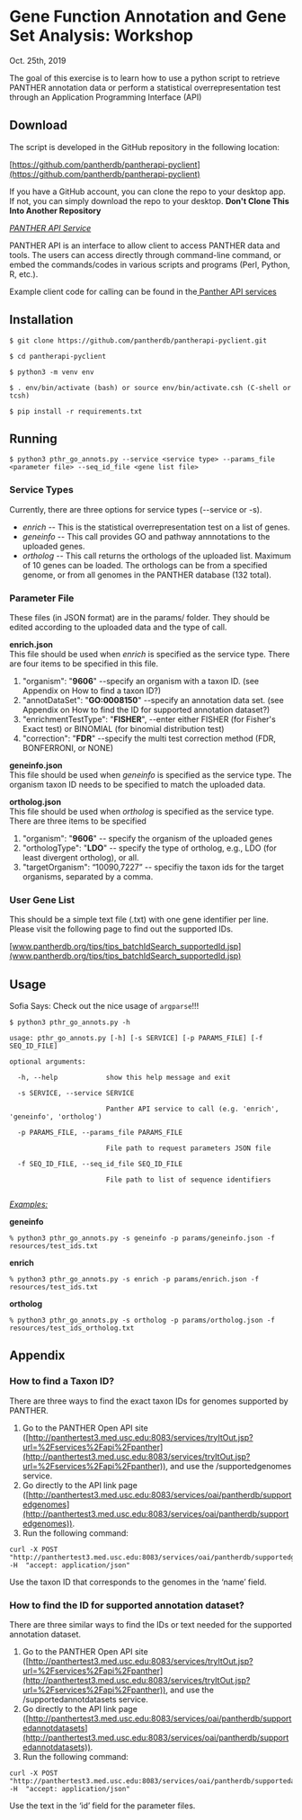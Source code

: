 
<!----- Conversion time: 0.88 seconds.


Using this Markdown file:

1. Cut and paste this output into your source file.
2. See the notes and action items below regarding this conversion run.
3. Check the rendered output (headings, lists, code blocks, tables) for proper
   formatting and use a linkchecker before you publish this page.

Conversion notes:

* Docs to Markdown version 1.0β17
* Mon Oct 21 2019 16:23:23 GMT-0700 (PDT)
* Source doc: https://docs.google.com/open?id=1HGxjb10-Kqx-ZaJUHzpuRA41kngeJU1vlzEiOAAX4aA
----->


# Gene Function Annotation and Gene Set Analysis: Workshop

Oct. 25th, 2019

The goal of this exercise is to learn how to use a python script to retrieve PANTHER annotation data or perform a statistical overrepresentation test through an Application Programming Interface (API)


## Download

The script is developed in the GitHub repository in the following location:

[https://github.com/pantherdb/pantherapi-pyclient](https://github.com/pantherdb/pantherapi-pyclient) 

If you have a GitHub account, you can clone the repo to your desktop app. If not, you can simply download the repo to your desktop. __Don't Clone This Into Another Repository__

_<span style="text-decoration:underline;">PANTHER API Service</span>_

PANTHER API is an interface to allow client to access PANTHER data and tools. The users can access directly through command-line command, or embed the commands/codes in various scripts and programs (Perl, Python, R, etc.).

Example client code for calling can be found in the[ Panther API services](http://panthertest3.med.usc.edu:8083/services/tryItOut.jsp?url=%2Fservices%2Fapi%2Fpanther)


## Installation

```
$ git clone https://github.com/pantherdb/pantherapi-pyclient.git

$ cd pantherapi-pyclient

$ python3 -m venv env

$ . env/bin/activate (bash) or source env/bin/activate.csh (C-shell or tcsh)

$ pip install -r requirements.txt
```

## Running

```
$ python3 pthr_go_annots.py --service <service type> --params_file <parameter file> --seq_id_file <gene list file>
```

### Service Types

Currently, there are three options for service types (--service or -s).



*   _enrich_ -- This is the statistical overrepresentation test on a list of genes.
*   _geneinfo_ -- This call provides GO and pathway annnotations to the uploaded genes.
*   _ortholog_ -- This call returns the orthologs of the uploaded list. Maximum of 10 genes can be loaded. The orthologs can be from a specified genome, or from all genomes in the PANTHER database (132 total).


### Parameter File

These files (in JSON format) are in the params/ folder. They should be edited according to the uploaded data and the type of call. 
 
**enrich.json**   
This file should be used when _enrich_ is specified as the service type. There are four items to be specified in this file.
 1. "organism": "**9606**" --specify an organism with a taxon ID. (see Appendix on How to find a taxon ID?)
 2. "annotDataSet": "**GO:0008150**" --specify an annotation data set. (see Appendix on How to find the ID for supported annotation dataset?)  
 3. "enrichmentTestType": "**FISHER**", --enter either FISHER (for Fisher's Exact test) or BINOMIAL (for binomial distribution test)  
 4. "correction": "**FDR**" --specify the multi test correction method (FDR, BONFERRONI, or NONE)
 
**geneinfo.json**   
This file should be used when _geneinfo_ is specified as the service type. The organism taxon ID needs to be specified to match the uploaded data.
 
 **ortholog.json**   
 This file should be used when _ortholog_ is specified as the service type. There are three items to be specified
 1. "organism": "**9606**" -- specify the organism of the uploaded genes
 2. "orthologType": "**LDO**" -- specify the type of ortholog, e.g., LDO (for least divergent ortholog), or all.
 3. "targetOrganism": “10090,7227” -- specifiy the taxon ids for the target organisms, separated by a comma.


### User Gene List

This should be a simple text file (.txt) with one gene identifier per line. Please visit the following page to find out the supported IDs.

[www.pantherdb.org/tips/tips_batchIdSearch_supportedId.jsp](www.pantherdb.org/tips/tips_batchIdSearch_supportedId.jsp)


## Usage


Sofia Says: Check out the nice usage of `argparse`!!!

```
$ python3 pthr_go_annots.py -h

usage: pthr_go_annots.py [-h] [-s SERVICE] [-p PARAMS_FILE] [-f SEQ_ID_FILE]

optional arguments:

  -h, --help            show this help message and exit

  -s SERVICE, --service SERVICE

                        Panther API service to call (e.g. 'enrich', 'geneinfo', 'ortholog')

  -p PARAMS_FILE, --params_file PARAMS_FILE

                        File path to request parameters JSON file

  -f SEQ_ID_FILE, --seq_id_file SEQ_ID_FILE

                        File path to list of sequence identifiers


```

_<span style="text-decoration:underline;">Examples:</span>_


__geneinfo__
```
% python3 pthr_go_annots.py -s geneinfo -p params/geneinfo.json -f resources/test_ids.txt
```

__enrich__
```
% python3 pthr_go_annots.py -s enrich -p params/enrich.json -f resources/test_ids.txt
```

__ortholog__
```
% python3 pthr_go_annots.py -s ortholog -p params/ortholog.json -f resources/test_ids_ortholog.txt
```

## Appendix


### How to find a Taxon ID?

There are three ways to find the exact taxon IDs for genomes supported by PANTHER. 



1. Go to the PANTHER Open API site ([http://panthertest3.med.usc.edu:8083/services/tryItOut.jsp?url=%2Fservices%2Fapi%2Fpanther](http://panthertest3.med.usc.edu:8083/services/tryItOut.jsp?url=%2Fservices%2Fapi%2Fpanther)), and use the /supportedgenomes service.
2. Go directly to the API link page ([http://panthertest3.med.usc.edu:8083/services/oai/pantherdb/supportedgenomes](http://panthertest3.med.usc.edu:8083/services/oai/pantherdb/supportedgenomes)). 
3. Run the following command: 
```
curl -X POST "http://panthertest3.med.usc.edu:8083/services/oai/pantherdb/supportedgenomes" -H  "accept: application/json"
```

Use the taxon ID that corresponds to the genomes in the ‘name’ field.


### How to find the ID for supported annotation dataset?

There are three similar ways to find the IDs or text needed for the supported annotation dataset.



1. Go to the PANTHER Open API site ([http://panthertest3.med.usc.edu:8083/services/tryItOut.jsp?url=%2Fservices%2Fapi%2Fpanther](http://panthertest3.med.usc.edu:8083/services/tryItOut.jsp?url=%2Fservices%2Fapi%2Fpanther)), and use the /supportedannotdatasets service.
2. Go directly to the API link page ([http://panthertest3.med.usc.edu:8083/services/oai/pantherdb/supportedannotdatasets](http://panthertest3.med.usc.edu:8083/services/oai/pantherdb/supportedannotdatasets)). 
3. Run the following command:  
```
curl -X POST "http://panthertest3.med.usc.edu:8083/services/oai/pantherdb/supportedannotdatasets" -H  "accept: application/json"
```

Use the text in the ‘id’ field for the parameter files.


<!-- Docs to Markdown version 1.0β17 -->
